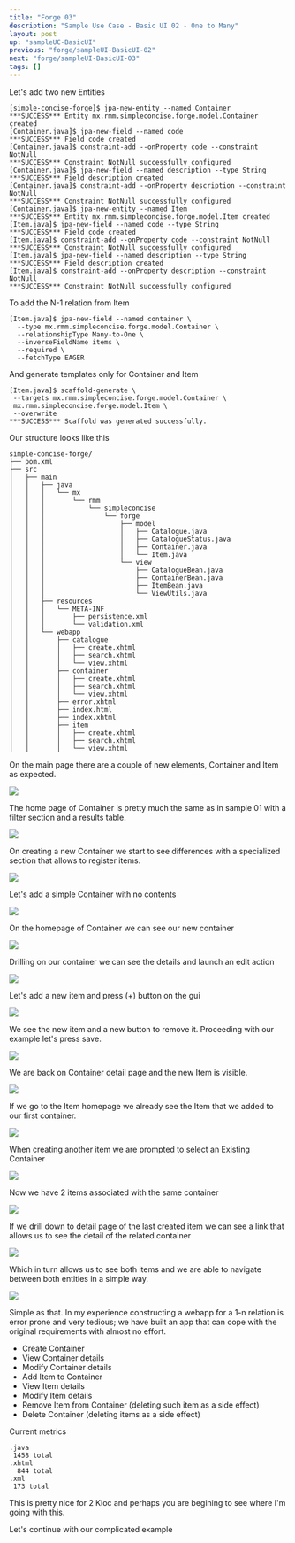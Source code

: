 ```yaml
---
title: "Forge 03"
description: "Sample Use Case - Basic UI 02 - One to Many"
layout: post
up: "sampleUC-BasicUI"
previous: "forge/sampleUI-BasicUI-02"
next: "forge/sampleUI-BasicUI-03"
tags: []
---
```


Let's add two new Entities

~~~
[simple-concise-forge]$ jpa-new-entity --named Container  
***SUCCESS*** Entity mx.rmm.simpleconcise.forge.model.Container created
[Container.java]$ jpa-new-field --named code 
***SUCCESS*** Field code created
[Container.java]$ constraint-add --onProperty code --constraint NotNull 
***SUCCESS*** Constraint NotNull successfully configured
[Container.java]$ jpa-new-field --named description --type String
***SUCCESS*** Field description created
[Container.java]$ constraint-add --onProperty description --constraint NotNull
***SUCCESS*** Constraint NotNull successfully configured
[Container.java]$ jpa-new-entity --named Item
***SUCCESS*** Entity mx.rmm.simpleconcise.forge.model.Item created
[Item.java]$ jpa-new-field --named code --type String
***SUCCESS*** Field code created
[Item.java]$ constraint-add --onProperty code --constraint NotNull
***SUCCESS*** Constraint NotNull successfully configured
[Item.java]$ jpa-new-field --named description --type String
***SUCCESS*** Field description created
[Item.java]$ constraint-add --onProperty description --constraint NotNull
***SUCCESS*** Constraint NotNull successfully configured

~~~

To add the N-1 relation from Item 

~~~
[Item.java]$ jpa-new-field --named container \
  --type mx.rmm.simpleconcise.forge.model.Container \
  --relationshipType Many-to-One \
  --inverseFieldName items \
  --required \
  --fetchType EAGER 

~~~

And generate templates only for Container and Item

~~~
[Item.java]$ scaffold-generate \
 --targets mx.rmm.simpleconcise.forge.model.Container \
 mx.rmm.simpleconcise.forge.model.Item \
 --overwrite    
***SUCCESS*** Scaffold was generated successfully.

~~~

Our structure looks like this

~~~
simple-concise-forge/
├── pom.xml
├── src
│   ├── main
│   │   ├── java
│   │   │   └── mx
│   │   │       └── rmm
│   │   │           └── simpleconcise
│   │   │               └── forge
│   │   │                   ├── model
│   │   │                   │   ├── Catalogue.java
│   │   │                   │   ├── CatalogueStatus.java
│   │   │                   │   ├── Container.java
│   │   │                   │   └── Item.java
│   │   │                   └── view
│   │   │                       ├── CatalogueBean.java
│   │   │                       ├── ContainerBean.java
│   │   │                       ├── ItemBean.java
│   │   │                       └── ViewUtils.java
│   │   ├── resources
│   │   │   └── META-INF
│   │   │       ├── persistence.xml
│   │   │       └── validation.xml
│   │   └── webapp
│   │       ├── catalogue
│   │       │   ├── create.xhtml
│   │       │   ├── search.xhtml
│   │       │   └── view.xhtml
│   │       ├── container
│   │       │   ├── create.xhtml
│   │       │   ├── search.xhtml
│   │       │   └── view.xhtml
│   │       ├── error.xhtml
│   │       ├── index.html
│   │       ├── index.xhtml
│   │       ├── item
│   │       │   ├── create.xhtml
│   │       │   ├── search.xhtml
│   │       │   └── view.xhtml

~~~

On the main page there are a couple of new elements, Container and Item as
expected.

<img src="{{site.url}}/assets/images/suc-bui-forge/014.png" />

The home page of Container is pretty much the same as in sample 01 with a 
filter section and a results table.

<img src="{{site.url}}/assets/images/suc-bui-forge/015.png" />

On creating a new Container we start to see differences with a specialized
section that allows to register items.

<img src="{{site.url}}/assets/images/suc-bui-forge/016.png" />

Let's add a simple Container with no contents

<img src="{{site.url}}/assets/images/suc-bui-forge/017.png" />

On the homepage of Container we can see our new container

<img src="{{site.url}}/assets/images/suc-bui-forge/018.png" />

Drilling on our container we can see the details and launch an edit action

<img src="{{site.url}}/assets/images/suc-bui-forge/019.png" />

Let's add a new item and press (+) button on the gui

<img src="{{site.url}}/assets/images/suc-bui-forge/020.png" />

We see the new item and a new button to remove it. Proceeding with our 
example let's press save.

<img src="{{site.url}}/assets/images/suc-bui-forge/021.png" />

We are back on Container detail page and the new Item is visible.

<img src="{{site.url}}/assets/images/suc-bui-forge/022.png" />

If we go to the Item homepage we already see the Item that we added to our
first container.

<img src="{{site.url}}/assets/images/suc-bui-forge/023.png" />

When creating another item we are prompted to select an Existing Container

<img src="{{site.url}}/assets/images/suc-bui-forge/024.png" />

Now we have 2 items associated with the same container

<img src="{{site.url}}/assets/images/suc-bui-forge/025.png" />

If we drill down to detail page of the last created item we can see a link
that allows us to see the detail of the related container

<img src="{{site.url}}/assets/images/suc-bui-forge/026.png" />

Which in turn allows us to see both items and we are able to navigate
between both entities in a simple way.

<img src="{{site.url}}/assets/images/suc-bui-forge/027.png" />

Simple as that. In my experience constructing a webapp for a 1-n relation
is error prone and very tedious; we have built an app that can cope with
the original requirements with almost no effort.

* Create Container
* View Container details
* Modify Container details
* Add Item to Container
* View Item details
* Modify Item details
* Remove Item from Container (deleting such item as a side effect)
* Delete Container (deleting items as a side effect)

Current metrics

~~~
.java
 1458 total
.xhtml
  844 total
.xml
 173 total

~~~

This is pretty nice for 2 Kloc and perhaps you are begining to see where 
I'm going with this.

Let's continue with our complicated example
